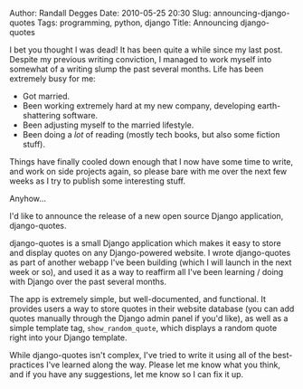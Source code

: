 Author: Randall Degges
Date: 2010-05-25 20:30
Slug: announcing-django-quotes
Tags: programming, python, django
Title: Announcing django-quotes


I bet you thought I was dead! It has been quite a while since my last post.
Despite my previous writing conviction, I managed to work myself into somewhat
of a writing slump the past several months. Life has been extremely busy for me:

-   Got married.
-   Been working extremely hard at my new company, developing earth-shattering
    software.
-   Been adjusting myself to the married lifestyle.
-   Been doing a *lot* of reading (mostly tech books, but also some fiction
    stuff).

Things have finally cooled down enough that I now have some time to write, and
work on side projects again, so please bare with me over the next few weeks as I
try to publish some interesting stuff.

Anyhow…

I'd like to announce the release of a new open source Django application,
django-quotes.

django-quotes is a small Django application which makes it easy to store and
display quotes on any Django-powered website. I wrote django-quotes as part of
another webapp I've been building (which I will launch in the next week or so),
and used it as a way to reaffirm all I've been learning / doing with Django over
the past several months.

The app is extremely simple, but well-documented, and functional. It provides
users a way to store quotes in their website database (you can add quotes
manually through the Django admin panel if you'd like), as well as a simple
template tag, `show_random_quote`, which displays a random quote right into your
Django template.

While django-quotes isn't complex, I've tried to write it using all of the
best-practices I've learned along the way. Please let me know what you think,
and if you have any suggestions, let me know so I can fix it up.
